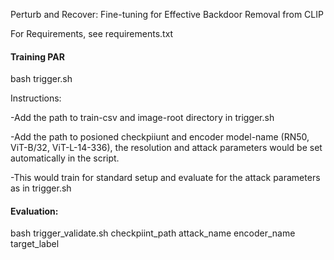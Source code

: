 Perturb and Recover: Fine-tuning for Effective Backdoor Removal from CLIP


For Requirements, see requirements.txt

#### Training PAR

bash trigger.sh 

Instructions:

-Add the path to train-csv and image-root directory in trigger.sh

-Add the path to posioned checkpiiunt and encoder model-name (RN50, ViT-B/32, ViT-L-14-336), the resolution and attack parameters would be set automatically in the script. 

-This would train for standard setup and evaluate for the attack parameters as in trigger.sh


#### Evaluation:

bash trigger_validate.sh checkpiint_path attack_name encoder_name target_label

